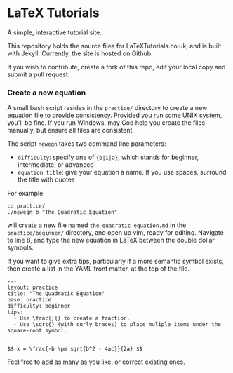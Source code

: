 LaTeX Tutorials
=============

A simple, interactive tutorial site.

This repository holds the source files for LaTeXTutorials.co.uk, and is built with Jekyll. Currently, the site is hosted on Github. 

If you wish to contribute, create a fork of this repo, edit your local copy and submit a pull request. 

### Create a new equation

A small bash script resides in the `practice/` directory to create a new equation file to provide consistency. Provided you run some UNIX system, you'll be fine. If you run Windows, ~~may God help you~~ create the files manually, but ensure all files are consistent.
	
The script `neweqn` takes two command line parameters:

- `difficulty`: specify one of `{b|i|a}`, which stands for beginner, intermediate, or advanced
- `equation title`: give your equation a name. If you use spaces, surround the title with quotes

For example

	cd practice/
	./neweqn b "The Quadratic Equation"
	
will create a new file named `the-quadratic-equation.md` in the `practice/beginner/` directory, and open up vim, ready for editing. Navigate to line 8, and type the new equation in LaTeX between the double dollar symbols.

If you want to give extra tips, particularly if a more semantic symbol exists, then create a list in the YAML front matter, at the top of the file.

	---
	layout: practice
	title: "The Quadratic Equation"
	base: practice
	difficulty: beginner
	tips:
	  - Use \frac{}{} to create a fraction.
	  - Use \sqrt{} (with curly braces) to place muliple items under the square-root symbol.
	---
	
	$$ x = \frac{-b \pm sqrt{b^2 - 4ac}}{2a} $$
	
Feel free to add as many as you like, or correct existing ones.
